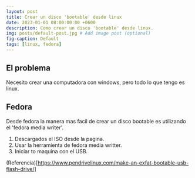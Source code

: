```yaml
---
layout: post
title: Crear un disco 'bootable' desde linux
date: 2023-01-01 08:00:00:00 +0600
description: Como crear un disco 'bootable' desde linux.
img: posts/default-post.jpg # Add image post (optional)
fig-caption: Default
tags: [linux, fedora]
---
```

## El problema

Necesito crear una computadora con windows, pero todo lo que tengo es linux.

## Fedora

Desde fedora la manera mas facil de crear un disco bootable es utilizando el 'fedora media writer'.

1. Descargados el ISO desde la pagina.
2. Usar la herramienta de fedora media writter.
3. Iniciar to maquina con el USB.

(Referencia)[https://www.pendrivelinux.com/make-an-exfat-bootable-usb-flash-drive/]

